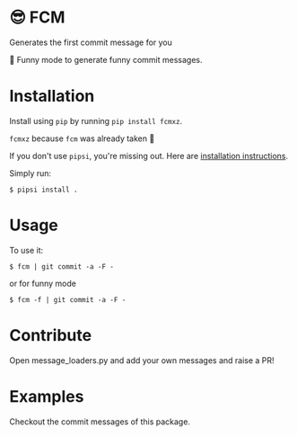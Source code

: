 # :sunglasses: FCM

Generates the first commit message for you

:ghost: Funny mode to generate funny commit messages.

# Installation

Install using `pip` by running `pip install fcmxz`.

`fcmxz` because `fcm` was already taken :ghost:

If you don't use `pipsi`, you're missing out.
Here are [installation instructions](https://github.com/mitsuhiko/pipsi#readme).

Simply run:

    $ pipsi install .


# Usage

To use it:

    $ fcm | git commit -a -F -

or for funny mode

    $ fcm -f | git commit -a -F -

# Contribute

Open message_loaders.py and add your own messages and raise a PR!

# Examples

Checkout the commit messages of this package.